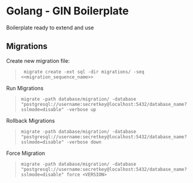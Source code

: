 # Golang - GIN Boilerplate

Boilerplate ready to extend and use

## Migrations

Create new migration file: 
> ` migrate create -ext sql -dir migrations/ -seq <<migration_sequence_name>>`

Run Migrations
> ` migrate -path database/migration/ -database "postgresql://username:secretkey@localhost:5432/database_name?sslmode=disable" -verbose up `

Rollback Migrations

> ` migrate -path database/migration/ -database "postgresql://username:secretkey@localhost:5432/database_name?sslmode=disable" -verbose down ` 

Force Migration

> ` migrate -path database/migration/ -database "postgresql://username:secretkey@localhost:5432/database_name?sslmode=disable" force <VERSION> `